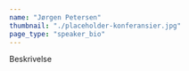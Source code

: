 ```yaml
---
name: "Jørgen Petersen"
thumbnail: "./placeholder-konferansier.jpg"
page_type: "speaker_bio"
---
```


Beskrivelse